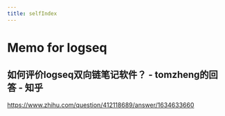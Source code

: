 ```yaml
---
title: selfIndex
---
```


#
#
# Memo for logseq
##
##
## 如何评价logseq双向链笔记软件？ - tomzheng的回答 - 知乎
https://www.zhihu.com/question/412118689/answer/1634633660
##
##
##
